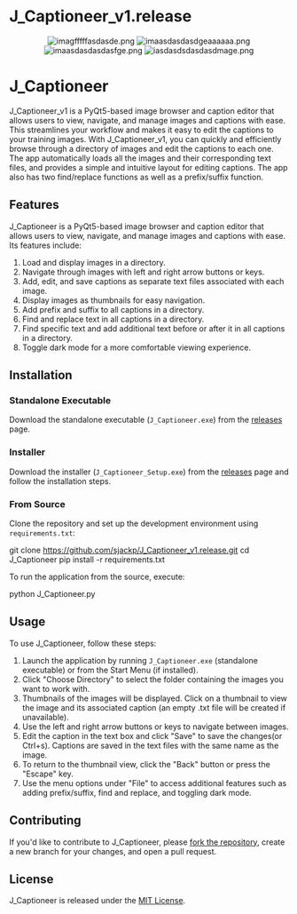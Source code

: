 # J_Captioneer_v1.release

<div align="center">
 <img src="https://tinypic.host/images/2023/04/04/imagfffffasdasde.png" alt="imagfffffasdasde.png" border="0">
<img src="https://tinypic.host/images/2023/04/04/imaasdasdasdgeaaaaaa.png" alt="imaasdasdasdgeaaaaaa.png" border="0">
<img src="https://tinypic.host/images/2023/04/04/imaasdasdasdasfge.png" alt="imaasdasdasdasfge.png" border="0">
<img src="https://tinypic.host/images/2023/04/04/iasdasdsdasdasdmage.png" alt="iasdasdsdasdasdmage.png" border="0">
</div>

# J_Captioneer

J_Captioneer_v1 is a PyQt5-based image browser and caption editor that allows users to view, navigate, and manage images and captions with ease. This streamlines your workflow and makes it easy to edit the captions to your training images. With J_Captioneer_v1, you can quickly and efficiently browse through a directory of images and edit the captions to each one. The app automatically loads all the images and their corresponding text files, and provides a simple and intuitive layout for editing captions. The app also has two find/replace functions as well as a prefix/suffix function.


## Features

J_Captioneer is a PyQt5-based image browser and caption editor that allows users to view, navigate, and manage images and captions with ease. Its features include:

1. Load and display images in a directory.
2. Navigate through images with left and right arrow buttons or keys.
3. Add, edit, and save captions as separate text files associated with each image.
4. Display images as thumbnails for easy navigation.
5. Add prefix and suffix to all captions in a directory.
6. Find and replace text in all captions in a directory.
7. Find specific text and add additional text before or after it in all captions in a directory.
8. Toggle dark mode for a more comfortable viewing experience.

## Installation

### Standalone Executable
Download the standalone executable (`J_Captioneer.exe`) from the [releases](https://github.com/sjackp/J_Captioneer_v1.release/releases) page.

### Installer
Download the installer (`J_Captioneer_Setup.exe`) from the [releases](https://github.com/sjackp/J_Captioneer_v1.release/releases) page and follow the installation steps.

### From Source
Clone the repository and set up the development environment using `requirements.txt`:

git clone https://github.com/sjackp/J_Captioneer_v1.release.git
cd J_Captioneer
pip install -r requirements.txt

To run the application from the source, execute:

python J_Captioneer.py

## Usage

To use J_Captioneer, follow these steps:

1. Launch the application by running `J_Captioneer.exe` (standalone executable) or from the Start Menu (if installed).
2. Click "Choose Directory" to select the folder containing the images you want to work with.
3. Thumbnails of the images will be displayed. Click on a thumbnail to view the image and its associated caption (an empty .txt file will be created if unavailable).
4. Use the left and right arrow buttons or keys to navigate between images.
5. Edit the caption in the text box and click "Save" to save the changes(or Ctrl+s). Captions are saved in the text files with the same name as the image.
6. To return to the thumbnail view, click the "Back" button or press the "Escape" key.
7. Use the menu options under "File" to access additional features such as adding prefix/suffix, find and replace, and toggling dark mode.

## Contributing

If you'd like to contribute to J_Captioneer, please [fork the repository](https://github.com/sjackp/J_Captioneer/fork), create a new branch for your changes, and open a pull request.

## License

J_Captioneer is released under the [MIT License](https://opensource.org/licenses/MIT).
